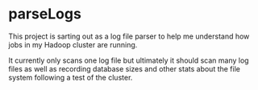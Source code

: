 parseLogs
=========

This project is sarting out as a log file parser to help me understand how jobs in my Hadoop cluster are running.

It currently only scans one log file but ultimately it should scan many log files as well as recording database sizes and other stats about the file system following a test of the cluster.

